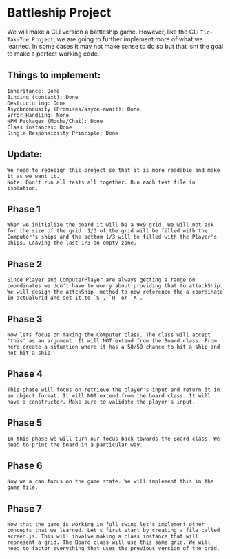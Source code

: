 # Battleship Project

We will make a CLI version a battleship game.
However, like the CLI `Tic-Tak-Toe Project`, we are going to further
implement more of what we learned. In some cases it may not make sense to do so but
that isnt the goal to make a perfect working code.

## Things to implement:
    Inheritance: Done
    Binding (context): Done
    Destructuring: Done
    Asychronousity (Promises/asyce-await): Done
    Error Handling: None
    NPM Packages (Mocha/Chai): Done
    Class instances: Done
    Single Responsibiity Principle: Done

## Update:
    We need to redesign this project so that it is more readable and make it as we want it.
    Note: Don't run all tests all together. Run each test file in isolation.

## Phase 1
    When we initialize the board it will be a 9x9 grid. We will not ask for the size of the grid. 1/3 of the grid will be filled with the Computer's ships and the bottom 1/3 will be filled with the Player's ships. Leaving the last 1/3 an empty zone.

## Phase 2
    Since Player and ComputerPlayer are always getting a range on coordinates we don't have to worry about providing that to attackShip. We will design the attckShip  method to now reference the a coordinate in actualGrid and set it to `S`, `H` or `X`.

## Phase 3
    Now lets focus on making the Computer class. The class will accept 'this' as an argument. It will NOT extend from the Board class. From here create a situation where it has a 50/50 chance to hit a ship and not hit a ship.

## Phase 4
    This phase will focus on retrieve the player's input and return it in an object format. It will NOT extend from the board class. It will have a constructor. Make sure to validate the player's input.

## Phase 5
    In this phase we will turn our focus back towards the Board class. We need to print the board in a particular way.

## Phase 6
    Now we a can focus on the game state. We will implement this in the game file.

## Phase 7
    Now that the game is working in full swing let's implement other concepts that we learned. Let's first start by creating a file called screen.js. This will involve making a class instance that will represent a grid. The Board class will use this same grid. We will need to factor everything that uses the previous version of the grid.
